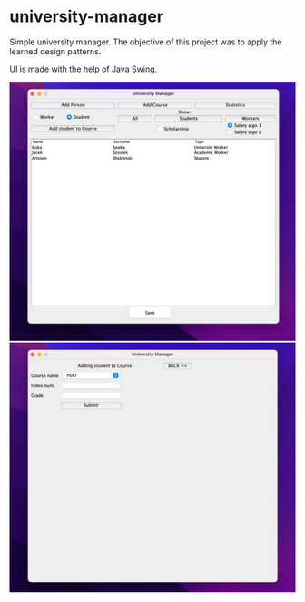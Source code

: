 # university-manager
Simple university manager.
The objective of this project was to apply the learned design patterns.

UI is made with the help of Java Swing.

![Screnshot](img/img.jpg)
![Screnshot](img/img1.jpg)